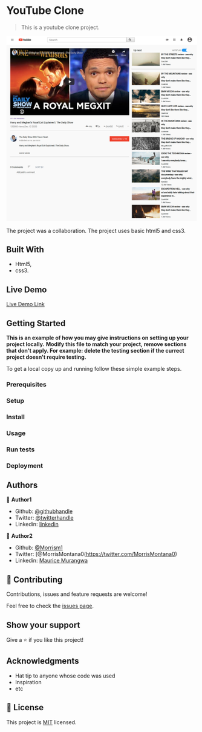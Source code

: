 # YouTube Clone

> This is a youtube clone project. 

![screenshot](img/youTubeclone.png)


The project was a collaboration. The project uses basic html5 and css3. 

## Built With

- Html5,
- css3.


## Live Demo

[Live Demo Link](https://menyagah.github.io/youTube_clone/)


## Getting Started

**This is an example of how you may give instructions on setting up your project locally.**
**Modify this file to match your project, remove sections that don't apply. For example: delete the testing section if the currect project doesn't require testing.**


To get a local copy up and running follow these simple example steps.

### Prerequisites

### Setup

### Install

### Usage

### Run tests

### Deployment



## Authors

👤 **Author1**

- Github: [@githubhandle](https://github.com/Morrism1)
- Twitter: [@twitterhandle](https://twitter.com/twitterhandle)
- Linkedin: [linkedin](https://linkedin.com/linkedinhandle)

👤 **Author2**

- Github: [@Morrism1](https://github.com/githubhandle)
- Twitter: [@MorrisMontana0(https://twitter.com/MorrisMontana0)
- Linkedin: [Maurice Murangwa](https://www.linkedin.com/in/murangwa-maurice-769549140/)

## 🤝 Contributing

Contributions, issues and feature requests are welcome!

Feel free to check the [issues page](issues/).

## Show your support

Give a ⭐️ if you like this project!

## Acknowledgments

- Hat tip to anyone whose code was used
- Inspiration
- etc

## 📝 License

This project is [MIT](lic.url) licensed.
